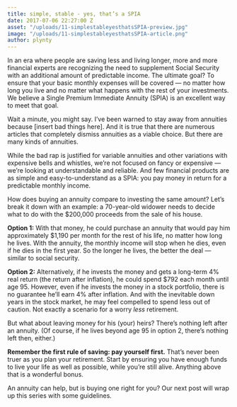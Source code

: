 ```yaml
---
title: simple, stable - yes, that’s a SPIA
date: 2017-07-06 22:27:00 Z
asset: "/uploads/11-simplestableyesthatsSPIA-preview.jpg"
image: "/uploads/11-simplestableyesthatsSPIA-article.png"
author: plynty
---
```


In an era where people are saving less and living longer, more and more financial experts are recognizing the need to supplement Social Security with an additional amount of predictable income. The ultimate goal? <!--more--> To ensure that your basic monthly expenses will be covered — no matter how long you live and no matter what happens with the rest of your investments. We believe a Single Premium Immediate Annuity (SPIA) is an excellent way to meet that goal.

Wait a minute, you might say. I’ve been warned to stay away from annuities because [insert bad things here]. And it is true that there are numerous articles that completely dismiss annuities as a viable choice. But there are many kinds of annuities. 

While the bad rap is justified for variable annuities and other variations with expensive bells and whistles, we’re not focused on fancy or expensive — we’re looking at understandable and reliable. And few financial products are as simple and easy-to-understand as a SPIA: you pay money in return for a predictable monthly income.

How does buying an annuity compare to investing the same amount? Let’s break it down with an example: a 70-year-old widower needs to decide what to do with the $200,000 proceeds from the sale of his house.

**Option 1:** With that money, he could purchase an annuity that would pay him approximately $1,190 per month for the rest of his life, no matter how long he lives. With the annuity, the monthly income will stop when he dies, even if he dies in the first year. So the longer he lives, the better the deal — similar to social security.  

**Option 2:** Alternatively, if he invests the money and gets a long-term 4% real return (the return after inflation), he could spend $792 each month until age 95. However, even if he invests the money in a stock portfolio, there is no guarantee he’ll earn 4% after inflation. And with the inevitable down years in the stock market, he may feel compelled to spend less out of caution. Not exactly a scenario for a worry *less* retirement.

But what about leaving money for his (your) heirs? There’s nothing left after an annuity. (Of course, if he lives beyond age 95 in option 2, there’s nothing left then, either.) 

**Remember the first rule of saving: pay yourself first.** That’s never been truer as you plan your retirement. Start by ensuring you have enough funds to live your life as well as possible, while you’re still alive. Anything above that is a wonderful bonus.

An annuity can help, but is buying one right for you? Our next post will wrap up this series with some guidelines.